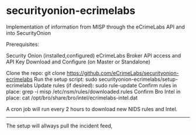 # securityonion-ecrimelabs
Implementation of information from MISP through the eCrimeLabs API and into SecurityOnion

Prerequisites:

Security Onion (installed,configured)
eCrimeLabs Broker API access and API Key
Download and Configure (on Master or Standalone)

Clone the repo:
git clone https://github.com/eCrimeLabs/securityonion-ecrimelabs
Run the setup script:
sudo securityonion-ecrimelabs/setup-ecrimelabs
Update rules (if desired):
sudo rule-update
Confirm rules in place:
grep -i misp /etc/nsm/rules/downloaded.rules
Confirm Bro Intel in place:
cat /opt/bro/share/bro/intel/ecrimelabs-intel.dat

A cron job will run every 2 hours to download new NIDS rules and Intel.


------

The setup will allways pull the incident feed,
